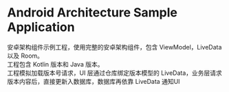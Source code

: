 # Android Architecture Sample Application
安卓架构组件示例工程，使用完整的安卓架构组件，包含 ViewModel，LiveData 以及 Room。<br/>
工程包含 Kotlin 版本和 Java 版本。<br/>
工程模拟加载版本号请求，UI 层通过仓库绑定版本模型的 LiveData，业务层请求版本内容后，直接更新入数据库，数据库再依靠 LiveData 通知UI
